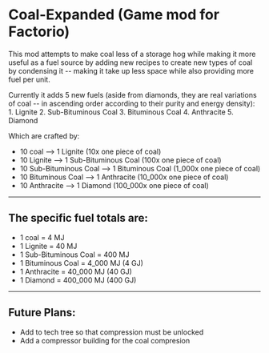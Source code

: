 # Coal-Expanded (Game mod for Factorio)

This mod attempts to make coal less of a storage hog while making it more useful as a fuel source by adding new recipes to create new types of coal by condensing it -- making it take up less space while also providing more fuel per unit.

Currently it adds 5 new fuels (aside from diamonds, they are real variations of coal -- in ascending order according to their purity and energy density):
      1. Lignite
      2. Sub-Bituminous Coal
      3. Bituminous Coal
      4. Anthracite
      5. Diamond

Which are crafted by:
- 10 coal	           --> 1 Lignite             (10x one piece of coal)
- 10 Lignite 		   --> 1 Sub-Bituminous Coal (100x one piece of coal)
- 10 Sub-Bituminous Coal   --> 1 Bituminous Coal     (1_000x one piece of coal)
- 10 Bituminous Coal 	   --> 1 Anthracite          (10_000x one piece of coal)
- 10 Anthracite		   --> 1 Diamond             (100_000x one piece of coal)
---
 ## The specific fuel totals are:
 - 1 coal = 4 MJ
 - 1 Lignite = 40 MJ
 - 1 Sub-Bituminous Coal = 400 MJ
 - 1 Bituminous Coal = 4_000 MJ (4 GJ)
 - 1 Anthracite = 40_000 MJ (40 GJ)
 - 1 Diamond = 400_000 MJ (400 GJ)
---
## Future Plans:
- Add to tech tree so that compression must be unlocked
- Add a compressor building for the coal compresion
